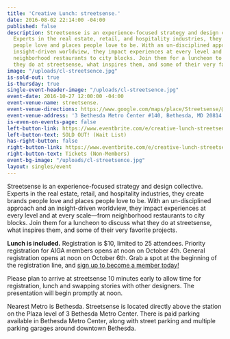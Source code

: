 ```yaml
---
title: 'Creative Lunch: streetsense.'
date: 2016-08-02 22:14:00 -04:00
published: false
description: Streetsense is an experience-focused strategy and design collective.
  Experts in the real estate, retail, and hospitality industries, they create brands
  people love and places people love to be. With an un-disciplined approach and an
  insight-driven worldview, they impact experiences at every level and at every scale—from
  neighborhood restaurants to city blocks. Join them for a luncheon to discuss what
  they do at streetsense, what inspires them, and some of their very favorite projects.
image: "/uploads/cl-streetsence.jpg"
is-sold-out: true
is-thursday: true
single-event-header-image: "/uploads/cl-streetsence.jpg"
event-date: 2016-10-27 12:00:00 -04:00
event-venue-name: streetsense.
event-venue-directions: https://www.google.com/maps/place/Streetsense/@38.98455,-77.0972987,17z/data=!3m1!4b1!4m5!3m4!1s0x89b7c97accdc87b9:0x51fedfe6b943bf58!8m2!3d38.98455!4d-77.09511
event-venue-address: '3 Bethesda Metro Center #140, Bethesda, MD 20814'
is-even-on-events-page: false
left-button-link: https://www.eventbrite.com/e/creative-lunch-streetsense-tickets-27962496580?ref=ebapi
left-button-text: SOLD OUT! (Wait List)
has-right-button: false
right-button-link: https://www.eventbrite.com/e/creative-lunch-streetsense-tickets-27962496580?ref=ebapi
right-button-text: Tickets (Non-Members)
event-bg-image: "/uploads/cl-streetsence.jpg"
layout: singles/event
---
```


Streetsense is an experience-focused strategy and design collective. Experts in the real estate, retail, and hospitality industries, they create brands people love and places people love to be. With an un-disciplined approach and an insight-driven worldview, they impact experiences at every level and at every scale—from neighborhood restaurants to city blocks. Join them for a luncheon to discuss what they do at streetsense, what inspires them, and some of their very favorite projects.

**Lunch is included.** Registration is $10, limited to 25 attendees. Priority registration for AIGA members opens at noon on October 4th. General registration opens at noon on October 6th. Grab a spot at the beginning of the registration line, and [sign up to become a member today!](http://www.aiga.org/join)

Please plan to arrive at streetsense 10 minutes early to allow time for registration, lunch and swapping stories with other designers. The presentation will begin promptly at noon.

Nearest Metro is Bethesda. Streetsense is located directly above the station on the Plaza level of 3 Bethesda Metro Center. There is paid parking available in Bethesda Metro Center, along with street parking and multiple parking garages around downtown Bethesda.